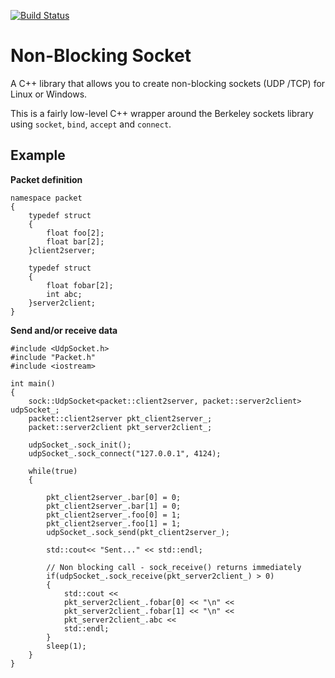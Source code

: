 [![Build Status](https://travis-ci.org/fcaponetto/non-blocking-socket.svg?branch=master)](https://travis-ci.org/fcaponetto/non-blocking-socket)

# Non-Blocking Socket
A C++ library that allows you to create non-blocking sockets (UDP /TCP) for Linux or Windows.

This is a fairly low-level C++ wrapper around the Berkeley sockets library using `socket`, `bind`, `accept` and `connect`.


## Example

**Packet definition**
```
namespace packet
{
    typedef struct
    {
        float foo[2];
        float bar[2];
    }client2server;

    typedef struct
    {
        float fobar[2];
        int abc;
    }server2client;
}
```

**Send and/or receive data**

```
#include <UdpSocket.h>
#include "Packet.h"
#include <iostream>

int main()
{
    sock::UdpSocket<packet::client2server, packet::server2client> udpSocket_;
    packet::client2server pkt_client2server_;
    packet::server2client pkt_server2client_;

    udpSocket_.sock_init();
    udpSocket_.sock_connect("127.0.0.1", 4124);

    while(true)
    {

        pkt_client2server_.bar[0] = 0;
        pkt_client2server_.bar[1] = 0;
        pkt_client2server_.foo[0] = 1;
        pkt_client2server_.foo[1] = 1;
        udpSocket_.sock_send(pkt_client2server_);

        std::cout<< "Sent..." << std::endl;

        // Non blocking call - sock_receive() returns immediately
        if(udpSocket_.sock_receive(pkt_server2client_) > 0)
        {
            std::cout << 
            pkt_server2client_.fobar[0] << "\n" <<
            pkt_server2client_.fobar[1] << "\n" <<
            pkt_server2client_.abc <<
            std::endl;
        }
        sleep(1);
    }
} 
```
